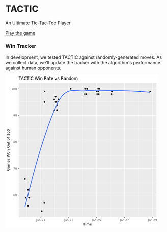 # TACTIC

An Ultimate Tic-Tac-Toe Player

[Play the game](https://arnav-b.github.io/tactic/)

### Win Tracker

In development, we tested TACTIC against randomly-generated moves.
As we collect data, we'll update the tracker with the algorithm's performance
against human opponents.

![TACTIC Win Rate vs Random](./test/minimax_vs_random.png)
